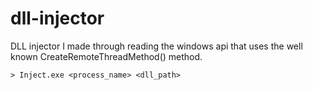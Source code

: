 # dll-injector

DLL injector I made through reading the windows api that uses the well known CreateRemoteThreadMethod() method.

`> Inject.exe <process_name> <dll_path>`
